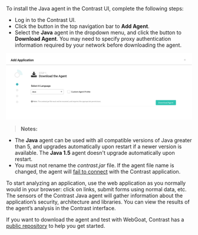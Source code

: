 <!--
title: "Java Agent Installation from the Contrast Application"
description: "Overview of Java agent installation from the Contrast UI"
tags: "installation Java agent overview UI"
-->

To install the Java agent in the Contrast UI, complete the following steps:

* Log in to the Contrast UI.
* Click the button in the top navigation bar to **Add Agent**.
* Select the **Java** agent in the dropdown menu, and click the button to **Download Agent**. You may need to specify proxy authentication information required by your network before downloading the agent.

<a href="assets/images/Download-java-agent.png" rel="lightbox" title="Download the Java agent"><img class="thumbnail" src="assets/images/Download-java-agent.png"/></a>


> **Notes:** 
 * The **Java** agent can be used with all compatible versions of Java greater than 5, and upgrades automatically upon restart if a newer version is available. The **Java 1.5** agent doesn't upgrade automatically upon restart.
 * You must not rename the *contrast.jar* file. If the agent file name is changed, the agent will [fail to connect](troubleshooting-javainstall.html#class) with the Contrast application. 
 

To start analyzing an application, use the web application as you normally would in your browser: click on links, submit forms using normal data, etc.  The sensors of the Contrast Java agent will gather information about the application’s security, architecture and libraries. You can view the results of the agent’s analysis in the Contrast interface.

If you want to download the agent and test with WebGoat, Contrast has a [public repository](https://github.com/Contrast-Security-OSS/agent-teamserver-tests) to help you get started.

